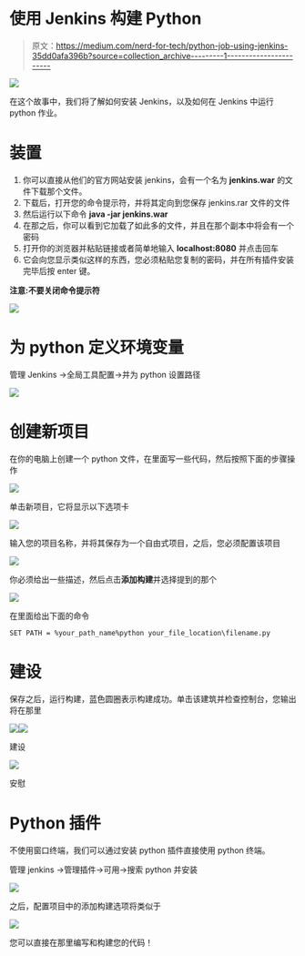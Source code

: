 # 使用 Jenkins 构建 Python

> 原文：<https://medium.com/nerd-for-tech/python-job-using-jenkins-35dd0afa396b?source=collection_archive---------1----------------------->

![](img/ecb49ecc3bf1daabfb583cf248d40aca.png)

在这个故事中，我们将了解如何安装 Jenkins，以及如何在 Jenkins 中运行 python 作业。

# 装置

1.  你可以直接从他们的官方网站安装 jenkins，会有一个名为 **jenkins.war** 的文件下载那个文件。
2.  下载后，打开您的命令提示符，并将其定向到您保存 jenkins.rar 文件的文件
3.  然后运行以下命令 **java -jar jenkins.war**
4.  在那之后，你可以看到它加载了如此多的文件，并且在那个副本中将会有一个密码
5.  打开你的浏览器并粘贴链接或者简单地输入 **localhost:8080** 并点击回车
6.  它会向您显示类似这样的东西，您必须粘贴您复制的密码，并在所有插件安装完毕后按 enter 键。

**注意:不要关闭命令提示符**

![](img/373b9c9dc24daffe7a74a0b76b9509bc.png)

# 为 python 定义环境变量

管理 Jenkins →全局工具配置→并为 python 设置路径

![](img/36d3758f0490b4b7bb84124f84e06794.png)

# 创建新项目

在你的电脑上创建一个 python 文件，在里面写一些代码，然后按照下面的步骤操作

![](img/2406029f51a02a160cb494ef4c4d8612.png)

单击新项目，它将显示以下选项卡

![](img/f19ae685bd9756c3f82e50fbbfc16b95.png)

输入您的项目名称，并将其保存为一个自由式项目，之后，您必须配置该项目

![](img/b946a1f598b935bc48b5272d9b83ff78.png)

你必须给出一些描述，然后点击**添加构建**并选择提到的那个

![](img/68311e057a32e27939bec05fd0c5bef3.png)

在里面给出下面的命令

```
SET PATH = %your_path_name%python your_file_location\filename.py
```

# 建设

保存之后，运行构建，蓝色圆圈表示构建成功。单击该建筑并检查控制台，您输出将在那里

![](img/826b1662fcf9288c83fac5eef34a28b5.png)![](img/9b391951ca720d9560ba4d6157422889.png)

建设

![](img/e0231710fdb693ee5ca89e09794c440c.png)

安慰

# Python 插件

不使用窗口终端，我们可以通过安装 python 插件直接使用 python 终端。

管理 jenkins →管理插件→可用→搜索 python 并安装

![](img/3d4c83fa7a498e0230a50bb119d6de48.png)

之后，配置项目中的添加构建选项将类似于

![](img/5367fb1264b16a9533e5412fb265f097.png)

您可以直接在那里编写和构建您的代码！